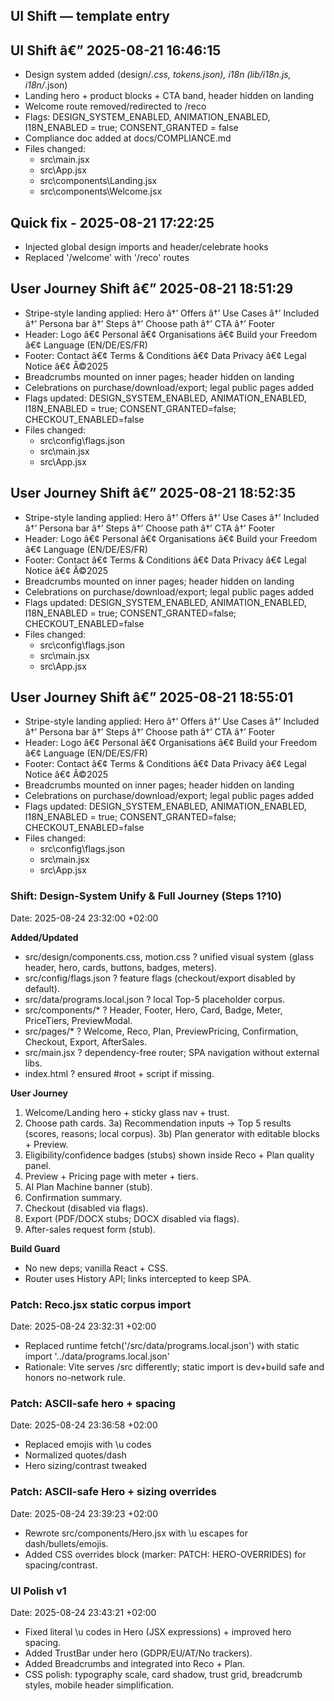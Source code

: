 ## UI Shift — template entry
## UI Shift â€” 2025-08-21 16:46:15
- Design system added (design/*.css, tokens.json), i18n (lib/i18n.js, i18n/*.json)
- Landing hero + product blocks + CTA band, header hidden on landing
- Welcome route removed/redirected to /reco
- Flags: DESIGN_SYSTEM_ENABLED, ANIMATION_ENABLED, I18N_ENABLED = true; CONSENT_GRANTED = false
- Compliance doc added at docs/COMPLIANCE.md
- Files changed:
  - src\main.jsx
  - src\App.jsx
  - src\components\Landing.jsx
  - src\components\Welcome.jsx
## Quick fix - 2025-08-21 17:22:25
- Injected global design imports and header/celebrate hooks
- Replaced '/welcome' with '/reco' routes

## User Journey Shift â€” 2025-08-21 18:51:29
- Stripe-style landing applied: Hero â†’ Offers â†’ Use Cases â†’ Included â†’ Persona bar â†’ Steps â†’ Choose path â†’ CTA â†’ Footer
- Header: Logo â€¢ Personal â€¢ Organisations â€¢ Build your Freedom â€¢ Language (EN/DE/ES/FR)
- Footer: Contact â€¢ Terms & Conditions â€¢ Data Privacy â€¢ Legal Notice â€¢ Â©2025
- Breadcrumbs mounted on inner pages; header hidden on landing
- Celebrations on purchase/download/export; legal public pages added
- Flags updated: DESIGN_SYSTEM_ENABLED, ANIMATION_ENABLED, I18N_ENABLED = true; CONSENT_GRANTED=false; CHECKOUT_ENABLED=false
- Files changed:
  - src\config\flags.json
  - src\main.jsx
  - src\App.jsx
## User Journey Shift â€” 2025-08-21 18:52:35
- Stripe-style landing applied: Hero â†’ Offers â†’ Use Cases â†’ Included â†’ Persona bar â†’ Steps â†’ Choose path â†’ CTA â†’ Footer
- Header: Logo â€¢ Personal â€¢ Organisations â€¢ Build your Freedom â€¢ Language (EN/DE/ES/FR)
- Footer: Contact â€¢ Terms & Conditions â€¢ Data Privacy â€¢ Legal Notice â€¢ Â©2025
- Breadcrumbs mounted on inner pages; header hidden on landing
- Celebrations on purchase/download/export; legal public pages added
- Flags updated: DESIGN_SYSTEM_ENABLED, ANIMATION_ENABLED, I18N_ENABLED = true; CONSENT_GRANTED=false; CHECKOUT_ENABLED=false
- Files changed:
  - src\config\flags.json
  - src\main.jsx
  - src\App.jsx
## User Journey Shift â€” 2025-08-21 18:55:01
- Stripe-style landing applied: Hero â†’ Offers â†’ Use Cases â†’ Included â†’ Persona bar â†’ Steps â†’ Choose path â†’ CTA â†’ Footer
- Header: Logo â€¢ Personal â€¢ Organisations â€¢ Build your Freedom â€¢ Language (EN/DE/ES/FR)
- Footer: Contact â€¢ Terms & Conditions â€¢ Data Privacy â€¢ Legal Notice â€¢ Â©2025
- Breadcrumbs mounted on inner pages; header hidden on landing
- Celebrations on purchase/download/export; legal public pages added
- Flags updated: DESIGN_SYSTEM_ENABLED, ANIMATION_ENABLED, I18N_ENABLED = true; CONSENT_GRANTED=false; CHECKOUT_ENABLED=false
- Files changed:
  - src\config\flags.json
  - src\main.jsx
  - src\App.jsx
### Shift: Design-System Unify & Full Journey (Steps 1?10)
Date: 2025-08-24 23:32:00 +02:00

**Added/Updated**
- src/design/components.css, motion.css ? unified visual system (glass header, hero, cards, buttons, badges, meters).
- src/config/flags.json ? feature flags (checkout/export disabled by default).
- src/data/programs.local.json ? local Top-5 placeholder corpus.
- src/components/* ? Header, Footer, Hero, Card, Badge, Meter, PriceTiers, PreviewModal.
- src/pages/* ? Welcome, Reco, Plan, PreviewPricing, Confirmation, Checkout, Export, AfterSales.
- src/main.jsx ? dependency-free router; SPA navigation without external libs.
- index.html ? ensured #root + script if missing.

**User Journey**
1) Welcome/Landing hero + sticky glass nav + trust.
2) Choose path cards.
3a) Recommendation inputs -> Top 5 results (scores, reasons; local corpus).
3b) Plan generator with editable blocks + Preview.
4) Eligibility/confidence badges (stubs) shown inside Reco + Plan quality panel.
5) Preview + Pricing page with meter + tiers.
6) AI Plan Machine banner (stub).
7) Confirmation summary.
8) Checkout (disabled via flags).
9) Export (PDF/DOCX stubs; DOCX disabled via flags).
10) After-sales request form (stub).

**Build Guard**
- No new deps; vanilla React + CSS.
- Router uses History API; links intercepted to keep SPA.
### Patch: Reco.jsx static corpus import
Date: 2025-08-24 23:32:31 +02:00

- Replaced runtime fetch('/src/data/programs.local.json') with static import '../data/programs.local.json'
- Rationale: Vite serves /src differently; static import is dev+build safe and honors no-network rule.

### Patch: ASCII-safe hero + spacing
Date: 2025-08-24 23:36:58 +02:00
- Replaced emojis with \\u codes
- Normalized quotes/dash
- Hero sizing/contrast tweaked

### Patch: ASCII-safe Hero + sizing overrides
Date: 2025-08-24 23:39:23 +02:00
- Rewrote src/components/Hero.jsx with \u escapes for dash/bullets/emojis.
- Added CSS overrides block (marker: PATCH: HERO-OVERRIDES) for spacing/contrast.
### UI Polish v1
Date: 2025-08-24 23:43:21 +02:00
- Fixed literal \u codes in Hero (JSX expressions) + improved hero spacing.
- Added TrustBar under hero (GDPR/EU/AT/No trackers).
- Added Breadcrumbs and integrated into Reco + Plan.
- CSS polish: typography scale, card shadow, trust grid, breadcrumb styles, mobile header simplification.
